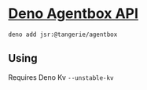 # [Deno Agentbox API](https://jsr.io/@tangerie/agentbox)

`deno add jsr:@tangerie/agentbox`

## Using
Requires Deno Kv `--unstable-kv`